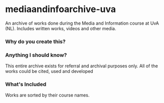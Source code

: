 # mediaandinfoarchive-uva
An archive of works done during the Media and Information course at UvA (NL). Includes written works, videos and other media.

### Why do you create this?


### Anything I should know?

This entire archive exists for referral and archival purposes only. All of the works could be cited, used and developed 

### What's Included

Works are sorted by their course names. 
